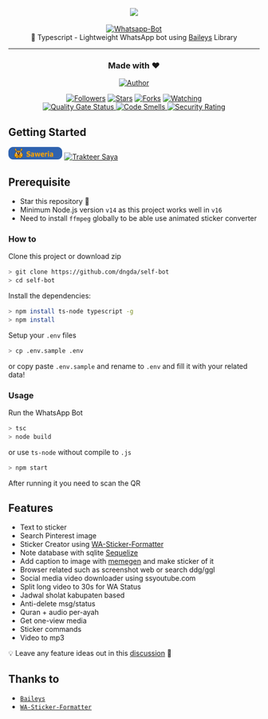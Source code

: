 <p align="center">
  <img src="https://user-images.githubusercontent.com/35982346/123402400-e57d3000-d5d1-11eb-84c0-6881b56ad370.png" height="128"/>
</p>
<p align="center">
  <a href="https://github.com/dngda/self-bot"><img title="Whatsapp-Bot" src="https://img.shields.io/badge/Sero Whatsapp Bot-blue?colorB=%23ffd700&style=for-the-badge"></a>
    <br>
  🤖 Typescript - Lightweight WhatsApp bot using <a href="https://github.com/WhiskeySockets/Baileys">Baileys</a> Library<hr>
</p>
<h3 align="center">Made with ❤️</h3>
<p align="center">
  <a href="https://github.com/dngda/"><img title="Author" src="https://img.shields.io/badge/author-dngda-blue?style=for-the-badge&logo=github"></a>
</p>

<p align="center">
  <a href="https://github.com/dngda/followers"><img title="Followers" src="https://img.shields.io/github/followers/dngda?color=blue&style=flat-square"></a>
  <a href="https://github.com/dngda/self-bot/stargazers/"><img title="Stars" src="https://img.shields.io/github/stars/dngda/self-bot?color=red&style=flat-square"></a>
  <a href="https://github.com/dngda/self-bot/network/members"><img title="Forks" src="https://img.shields.io/github/forks/dngda/self-bot?color=red&style=flat-square"></a>
  <a href="https://github.com/dngda/self-bot/watchers"><img title="Watching" src="https://img.shields.io/github/watchers/dngda/self-bot?label=watchers&color=blue&style=flat-square"></a>
    <br>
  <a href="https://sonarcloud.io/summary/new_code?id=dngda_self-bot">
    <img src="https://sonarcloud.io/api/project_badges/measure?project=dngda_self-bot&metric=alert_status" alt="Quality Gate Status">
  </a>
  <a href="https://sonarcloud.io/summary/new_code?id=dngda_self-bot">
    <img src="https://sonarcloud.io/api/project_badges/measure?project=dngda_self-bot&metric=code_smells" alt="Code Smells">
  </a>
  <a href="https://sonarcloud.io/summary/new_code?id=dngda_self-bot">
    <img src="https://sonarcloud.io/api/project_badges/measure?project=dngda_self-bot&metric=security_rating" alt="Security Rating">
  </a>
</p>

## Getting Started

<a href="https://saweria.co/dngda" target="_blank"><img id="wse-buttons-preview" src=".github\saweria.png" height="25" style="border:0px;height:25px;" alt="Trakteer Saya"></a>
<a href="https://trakteer.id/dngda/tip?quantity=1" target="_blank"><img id="wse-buttons-preview" src="https://cdn.trakteer.id/images/embed/trbtn-red-3.png" height="25" style="border:0px;height:25px;" alt="Trakteer Saya"></a>

## Prerequisite

-   Star this repository 🌟
-   Minimum Node.js version `v14` as this project works well in `v16`
-   Need to install `ffmpeg` globally to be able use animated sticker converter

### How to

Clone this project or download zip

```bash
> git clone https://github.com/dngda/self-bot
> cd self-bot
```

Install the dependencies:

```bash
> npm install ts-node typescript -g
> npm install
```

Setup your `.env` files

```bash
> cp .env.sample .env
```

or copy paste `.env.sample` and rename to `.env`
and fill it with your related data!

### Usage

Run the WhatsApp Bot

```bash
> tsc
> node build
```

or use `ts-node` without compile to `.js`

```bash
> npm start
```

After running it you need to scan the QR

## Features

-   Text to sticker
-   Search Pinterest image
-   Sticker Creator using [WA-Sticker-Formatter](https://github.com/AlenVelocity/wa-sticker-formatter)
-   Note database with sqlite [Sequelize](https://sequelize.org/)
-   Add caption to image with [memegen](https://api.memegen.link) and make sticker of it
-   Browser related such as screenshot web or search ddg/ggl
-   Social media video downloader using ssyoutube.com
-   Split long video to 30s for WA Status
-   Jadwal sholat kabupaten based
-   Anti-delete msg/status
-   Quran + audio per-ayah
-   Get one-view media
-   Sticker commands
-   Video to mp3

💡 Leave any feature ideas out in this [discussion](https://github.com/dngda/self-bot/discussions) 🙏

## Thanks to

-   [`Baileys`](https://github.com/WhiskeySockets/Baileys)
-   [`WA-Sticker-Formatter`](https://github.com/AlenVelocity/wa-sticker-formatter)
